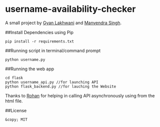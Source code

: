 # username-availability-checker
A small project by [Gyan Lakhwani](https://github.com/gyanl) and [Manvendra Singh](https://github.com/manu-chroma).


##Install Dependencies using Pip
``` 
pip install -r requirements.txt
```

##Running script in terminal/command prompt
``` 
python username.py
```

##Running the web app
```
cd flask
python username_api.py //for launching API
python flask_backend.py //for lauching the Website
```

Thanks to [Rohan](https://github.com/rhnvrm) for helping in calling API asynchronously using from the html file.

##License
```
&copy; MIT
```

